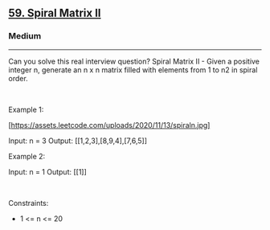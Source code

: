 <h2><a href="https://leetcode.com/problems/spiral-matrix-ii/">59. Spiral Matrix II</a></h2><h3>Medium</h3><hr>Can you solve this real interview question? Spiral Matrix II - Given a positive integer n, generate an n x n matrix filled with elements from 1 to n2 in spiral order.

 

Example 1:

[https://assets.leetcode.com/uploads/2020/11/13/spiraln.jpg]


Input: n = 3
Output: [[1,2,3],[8,9,4],[7,6,5]]


Example 2:


Input: n = 1
Output: [[1]]


 

Constraints:

 * 1 <= n <= 20
